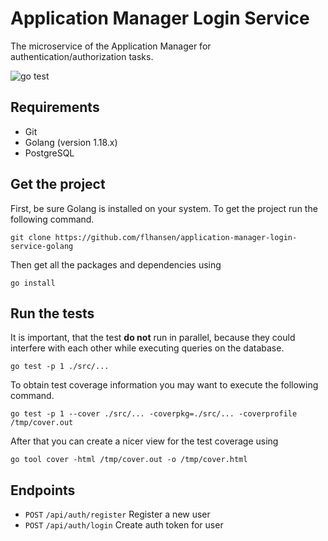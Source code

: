 # Application Manager Login Service
The microservice of the Application Manager for authentication/authorization tasks.

![go test](https://github.com/flhansen/application-manager-login-service-golang/actions/workflows/test.yml/badge.svg)

## Requirements

- Git
- Golang (version 1.18.x)
- PostgreSQL

## Get the project
First, be sure Golang is installed on your system. To get the project run the
following command.

    git clone https://github.com/flhansen/application-manager-login-service-golang

Then get all the packages and dependencies using

    go install

## Run the tests
It is important, that the test **do not** run in parallel, because they could
interfere with each other while executing queries on the database.

    go test -p 1 ./src/...

To obtain test coverage information you may want to execute the following command.

    go test -p 1 --cover ./src/... -coverpkg=./src/... -coverprofile /tmp/cover.out

After that you can create a nicer view for the test coverage using

    go tool cover -html /tmp/cover.out -o /tmp/cover.html

## Endpoints

- `POST` `/api/auth/register` Register a new user
- `POST` `/api/auth/login` Create auth token for user